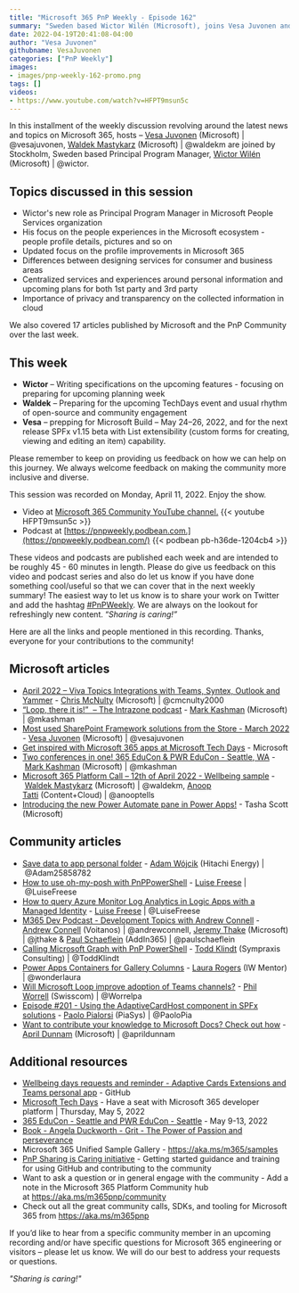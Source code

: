 ```yaml
---
title: "Microsoft 365 PnP Weekly - Episode 162"
summary: "Sweden based Wictor Wilén (Microsoft), joins Vesa Juvonen and Waldek Mastykarz to discuss the future direction of user profile and people services in Microsoft 365. He recently moved to a new team as Principal Program Manager to fucus on these areas."
date: 2022-04-19T20:41:08-04:00
author: "Vesa Juvonen"
githubname: VesaJuvonen
categories: ["PnP Weekly"]
images:
- images/pnp-weekly-162-promo.png
tags: []
videos:
- https://www.youtube.com/watch?v=HFPT9msun5c
---
```



In this installment of the weekly discussion revolving around the latest news and topics on Microsoft 365, hosts – [Vesa Juvonen](http://twitter.com/vesajuvonen) (Microsoft) | @vesajuvonen, [Waldek Mastykarz](http://twitter.com/waldekm) (Microsoft) | @waldekm are joined by Stockholm, Sweden based Principal Program Manager, [Wictor Wilén](https://twitter.com/wictor) (Microsoft) | @wictor.

## Topics discussed in this session

- Wictor's new role as Principal Program Manager in Microsoft People Services organization
- His focus on the people experiences in the Microsoft ecosystem - people profile details, pictures and so on
- Updated focus on the profile improvements in Microsoft 365
- Differences between designing services for consumer and business areas
- Centralized services and experiences around personal information and upcoming plans for both 1st party and 3rd party 
- Importance of privacy and transparency on the collected information in cloud

We also covered 17 articles published by Microsoft and the PnP Community over the last week. 

## This week

- **Wictor** – Writing specifications on the upcoming features - focusing on preparing for upcoming planning week
- **Waldek** – Preparing for the upcoming TechDays event and usual rhythm of open-source and community engagement
- **Vesa** – prepping for Microsoft Build – May 24–26, 2022, and for the next release SPFx v1.15 beta with List extensibility (custom forms for creating, viewing and editing an item) capability.

Please remember to keep on providing us feedback on how we can help on this journey. We always welcome feedback on making the community more inclusive and diverse.

This session was recorded on Monday, April 11, 2022.   Enjoy the show.  

*   Video at [Microsoft 365 Community YouTube channel.](https://aka.ms/m365pnp-videos)
    {{< youtube HFPT9msun5c >}}
*   Podcast at [https://pnpweekly.podbean.com.](https://pnpweekly.podbean.com/) 
    {{< podbean pb-h36de-1204cb4 >}}

These videos and podcasts are published each week and are intended to be roughly 45 - 60 minutes in length.  Please do give us feedback on this video and podcast series and also do let us know if you have done something cool/useful so that we can cover that in the next weekly summary! The easiest way to let us know is to share your work on Twitter and add the hashtag [#PnPWeekly](https://twitter.com/search?q=%23pnpweekly). We are always on the lookout for refreshingly new content. “_Sharing is caring!”_ 

Here are all the links and people mentioned in this recording. Thanks, everyone for your contributions to the community!

## Microsoft articles

- [April 2022 – Viva Topics Integrations with Teams, Syntex, Outlook and Yammer](https://techcommunity.microsoft.com/t5/microsoft-viva-blog/april-2022-viva-topics-integrations-with-teams-syntex-outlook/ba-p/3285296) - [Chris McNulty](https://twitter.com/cmcnulty2000) (Microsoft) | @cmcnulty2000
- [“Loop, there it is!” ‌‌ – The Intrazone podcast](https://techcommunity.microsoft.com/t5/microsoft-sharepoint-blog/loop-there-it-is-the-intrazone-podcast/ba-p/3283682) - [Mark Kashman](https://twitter.com/mkashman) (Microsoft) | @mkashman
- [Most used SharePoint Framework solutions from the Store - March 2022](https://techcommunity.microsoft.com/t5/microsoft-sharepoint-blog/most-used-sharepoint-framework-solutions-from-the-store-march/ba-p/3284972) - [Vesa Juvonen](https://twitter.com/vesajuvonen) (Microsoft) | @vesajuvonen
- [Get inspired with Microsoft 365 apps at Microsoft Tech Days](https://devblogs.microsoft.com/microsoft365dev/get-inspired-with-microsoft-365-apps-at-microsoft-tech-days/) - Microsoft
- [Two conferences in one! 365 EduCon & PWR EduCon - Seattle, WA](https://techcommunity.microsoft.com/t5/microsoft-sharepoint-blog/two-conferences-in-one-365-educon-amp-pwr-educon-seattle-wa/ba-p/3285243) - [Mark Kashman](https://twitter.com/mkashman) (Microsoft) | @mkashman
- [Microsoft 365 Platform Call – 12th of April 2022 - Wellbeing sample](https://techcommunity.microsoft.com/t5/microsoft-365-pnp-blog/microsoft-365-platform-call-12th-of-april-2022/ba-p/3283301) - [Waldek Mastykarz](http://twitter.com/waldekm) (Microsoft) | @waldekm, [Anoop Tatti](http://twitter.com/anooptells) (Content+Cloud) | @anooptells
- [Introducing the new Power Automate pane in Power Apps!](https://powerapps.microsoft.com/blog/introducing-the-new-power-automate-pane-in-power-apps/) - Tasha Scott (Microsoft)

## Community articles

- [Save data to app personal folder](https://techcommunity.microsoft.com/t5/microsoft-365-pnp-blog/save-data-to-app-personal-folder/ba-p/3287221) - [Adam Wójcik](https://twitter.com/Adam25858782) (Hitachi Energy) | @Adam25858782
- [How to use oh-my-posh with PnPPowerShell](https://techcommunity.microsoft.com/t5/microsoft-365-pnp-blog/how-to-use-oh-my-posh-with-pnppowershell/ba-p/3285999) - [Luise Freese](https://twitter.com/LuiseFreese) | @LuiseFreese
- [How to query Azure Monitor Log Analytics in Logic Apps with a Managed Identity](https://techcommunity.microsoft.com/t5/microsoft-365-pnp-blog/how-to-query-azure-monitor-log-analytics-in-logic-apps-with-a/ba-p/3285498) - [Luise Freese](https://twitter.com/LuiseFreese) | @LuiseFreese
- [M365 Dev Podcast - Development Topics with Andrew Connell](https://techcommunity.microsoft.com/t5/microsoft-365-pnp-blog/m365-dev-podcast-development-topics-with-andrew-connell/ba-p/3283113) - [Andrew Connell](https://twitter.com/andrewconnell) (Voitanos) | @andrewconnell, [Jeremy Thake](https://twitter.com/jthake) (Microsoft) | @jthake & [Paul Schaeflein](https://twitter.com/paulschaeflein) (AddIn365) | @paulschaeflein
- [Calling Microsoft Graph with PnP PowerShell](https://www.toddklindt.com/blog/Lists/Posts/Post.aspx?List=56f96349-3bb6-4087-94f4-7f95ff4ca81f&ID=892&Web=48e6fdd1-17db-4543-b2f9-6fc7185484fc) - [Todd Klindt](https://twitter.com/ToddKlindt) (Sympraxis Consulting) | @ToddKlindt
- [Power Apps Containers for Gallery Columns](https://wonderlaura.com/2022/04/12/power-apps-containers-for-gallery-columns/) - [Laura Rogers](https://twitter.com/WonderLaura) (IW Mentor) | @wonderlaura
- [Will Microsoft Loop improve adoption of Teams channels?](https://medium.com/re-office-365/will-microsoft-loop-improve-adoption-of-teams-channels-d6b6dd6a4367) - [Phil Worrell](https://twitter.com/Worrelpa) (Swisscom) | @Worrelpa
- [Episode #201 - Using the AdaptiveCardHost component in SPFx solutions](https://www.youtube.com/watch?v=slU-mQEWnRE) - [Paolo Pialorsi](https://twitter.com/PaoloPia) (PiaSys) | @PaoloPia
- [Want to contribute your knowledge to Microsoft Docs? Check out how](https://www.youtube.com/shorts/pgC48cJJGfs) - [April Dunnam](https://twitter.com/aprildunnam) (Microsoft) | @aprildunnam


## Additional resources

- [Wellbeing days requests and reminder - Adaptive Cards Extensions and Teams personal app](https://github.com/pnp/spfx-reference-scenarios/tree/main/samples/ace-wellbeing) - GitHub
- [Microsoft Tech Days](https://aka.ms/techdays/m365) - Have a seat with Microsoft 365 developer platform | Thursday, May 5, 2022
- [365 EduCon - Seattle and PWR EduCon - Seattle](https://techcommunity.microsoft.com/t5/microsoft-sharepoint-blog/two-conferences-in-one-365-educon-amp-pwr-educon-seattle-wa/ba-p/3285243) - May 9-13, 2022
- [Book - Angela Duckworth - Grit - The Power of Passion and perseverance](https://angeladuckworth.com/grit-book/)
- Microsoft 365 Unified Sample Gallery - https://aka.ms/m365/samples
- [PnP Sharing is Caring initiative](https://aka.ms/sharing-is-caring) - Getting started guidance and training for using GitHub and contributing to the community
- Want to ask a question or in general engage with the community - Add a note in the Microsoft 365 Platform Community hub at https://aka.ms/m365pnp/community
- Check out all the great community calls, SDKs, and tooling for Microsoft 365 from https://aka.ms/m365pnp

If you’d like to hear from a specific community member in an upcoming recording and/or have specific questions for Microsoft 365 engineering or visitors – please let us know. We will do our best to address your requests or questions.

_"Sharing is caring!"_ 
